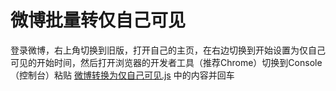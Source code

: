 # 微博批量转仅自己可见
登录微博，右上角切换到旧版，打开自己的主页，在右边切换到开始设置为仅自己可见的开始时间，然后打开浏览器的开发者工具（推荐Chrome）切换到Console（控制台）粘贴 [微博转换为仅自己可见.js](微博转换为仅自己可见.js) 中的内容并回车
